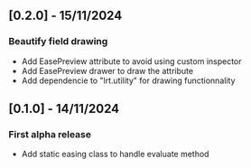 ## [0.2.0] - 15/11/2024
### Beautify field drawing
- Add EasePreview attribute to avoid using custom inspector
- Add EasePreview drawer to draw the attribute
- Add dependencie to "lrt.utility" for drawing functionnality

## [0.1.0] - 14/11/2024
### First alpha release
- Add static easing class to handle evaluate method
